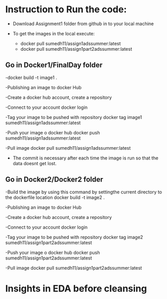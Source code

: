 # Instruction to Run the code:

- Download Assignment1 folder from github in to your local machine

- To get the images in the local execute: 
   - docker pull sumedh11/assign1adssummer:latest
   - docker pull sumedh11/assign1part2adssummer:latest
   
## Go in Docker1/FinalDay folder 

-docker build -t image1 .

-Publishing an image to docker Hub

-Create a docker hub account, create a repository

-Connect to your account
docker login

-Tag your image to be pushed with repository
docker tag image1 sumedh11/assign1adssummer:latest

-Push your image o docker hub
docker push sumedh11/assign1adssummer:latest

-Pull image
docker pull sumedh11/assign1adssummer:latest
 - The commit is necessary after each time the image is run so that the data doesnt get lost.
 
 ## Go in Docker2/Docker2 folder 

-Build the image by using this command by settingthe current directory to the dockerfile location
docker build -t image2 .

-Publishing an image to docker Hub

-Create a docker hub account, create a repository

-Connect to your account
docker login

-Tag your image to be pushed with repository
docker tag image2 sumedh11/assign1part2adssummer:latest

-Push your image o docker hub
docker push sumedh11/assign1part2adssummer:latest

-Pull image
docker pull sumedh11/assign1part2adssummer:latest

# Insights in EDA before cleansing
